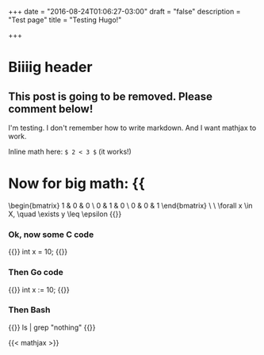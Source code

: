 +++
date = "2016-08-24T01:06:27-03:00"
draft = "false"
description = "Test page"
title = "Testing Hugo!"

+++

# Biiiig header

## This post is going to be removed. Please comment below!

I'm testing. I don't remember how to write markdown. And I want mathjax to work.

Inline math here: `$ 2 < 3 $` (it works!)

Now for big math:
{{<math>}}
 \begin{bmatrix}
  1 & 0 & 0 \\
  0 & 1 & 0 \\
  0 & 0 & 1
 \end{bmatrix}
 \begin{bmatrix}
  1 & 0 & 0 \\
  0 & 1 & 0 \\
  0 & 0 & 1
 \end{bmatrix}
=
 \begin{bmatrix}
  1 & 0 & 0 \\
  0 & 1 & 0 \\
  0 & 0 & 1
 \end{bmatrix} \\
\\
\forall x \in X, \quad \exists y \leq \epsilon
{{</math>}}

### Ok, now some C code
{{<highlight c>}}
int x = 10;
{{</highlight>}}

### Then Go code
{{<highlight go>}}
int x := 10;
{{</highlight>}}

### Then Bash
{{<highlight bash>}}
ls | grep "nothing"
{{</highlight>}}

{{< mathjax >}}

